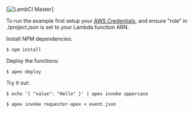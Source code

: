 [![LambCI Master](https://lambci-public-buildresults-tqta6okzmswu.s3.amazonaws.com/gh/thewillhuang/rancher-in-apex/branches/master/2dbce416aa7f030824e89ac22faf7930.svg)]

To run the example first setup your [AWS Credentials](http://apex.run/#aws-credentials), and ensure "role" in ./project.json is set to your Lambda function ARN.

Install NPM dependencies:

```
$ npm install
```

Deploy the functions:

```
$ apex deploy
```

Try it out:

```
$ echo '{ "value": "Hello" }' | apex invoke uppercase
```

```
$ apex invoke requester-apex < event.json
```
